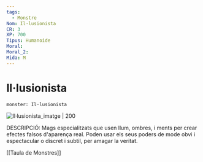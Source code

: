```yaml
---
tags:
  - Monstre
Nom: Il·lusionista
CR: 3
XP: 700
Tipus: Humanoide
Moral: 
Moral_2: 
Mida: M
---
```

# Il·lusionista

```statblock
monster: Il·lusionista
```

![Il·lusionista_imatge | 200](https://oldschoolroleplaying.com/wp-content/uploads/2019/04/illusionist-four-609x1024.jpg)

DESCRIPCIÓ: 
Mags especialitzats que usen llum, ombres, i ments per crear efectes falsos d'aparença real. Poden usar els seus poders de mode obvi i espectacular o discret i subtil, per amagar la veritat.

[[Taula de Monstres]]